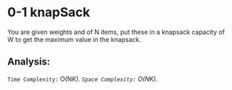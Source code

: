# 0-1 knapSack

You are given weights and of N items, put these in a knapsack capacity of W to get the maximum value in the knapsack.

## Analysis:

`Time Complexity:` O(N*K).
`Space Complexity:` O(N*K).
